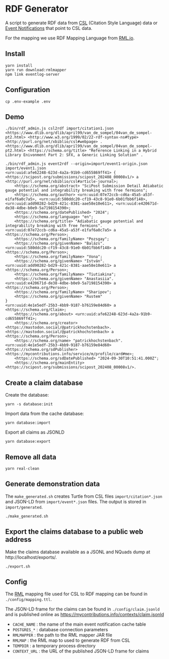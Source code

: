 # RDF Generator

A script to generate RDF data from [CSL](https://docs.citationstyles.org/en/stable/specification.html#csl-1-0-2-specification) (Citation Style Language) data or [Event Notifications](https://www.eventnotifications.net) that point to CSL data. 

For the mapping we use RDF Mapping Language from [RML.io](https://rml.io).

## Install

```
yarn install
yarn run download:rmlmapper
npm link eventlog-server
```

## Configuration

```
cp .env-example .env
```

## Demo

```
./bin/rdf_admin.js csl2rdf import/citation1.json
<https://www.dlib.org/dlib/april99/van_de_sompel/04van_de_sompel-pt2.html> <http://www.w3.org/1999/02/22-rdf-syntax-ns#type> <http://purl.org/net/xbiblio/csl#webpage> .
<https://www.dlib.org/dlib/april99/van_de_sompel/04van_de_sompel-pt2.html> <https://schema.org/title> "Reference Linking in a Hybrid Library Enivonment Part 2: SFX, a Generic Linking Solution" .
```

```
./bin/rdf_admin.js event2rdf --origin=import/event1-origin.json import/event1.json
<urn:uuid:afe62248-623d-4a2a-91b9-cd655869ff41> {
<https://scipost.org/submissions/scipost_202408_00008v1/> a <http://purl.org/net/xbiblio/csl#article-journal>;
    <https://schema.org/abstract> "SciPost Submission Detail Adiabatic gauge potential and integrability breaking with free fermions";
    <https://schema.org/author> <urn:uuid:07e72ccb-cd6a-45a5-a53f-e1faf6a0c7a5>, <urn:uuid:580ddc20-cf19-43c8-91e0-6b01fbb6f148>, <urn:uuid:add90282-bd29-421c-8381-aae58e10e611>, <urn:uuid:e420671d-de38-4dbe-b0e9-5a7198154390>;
    <https://schema.org/datePublished> "2024";
    <https://schema.org/language> "en";
    <https://schema.org/title> "Adiabatic gauge potential and integrability breaking with free fermions".
<urn:uuid:07e72ccb-cd6a-45a5-a53f-e1faf6a0c7a5> a <https://schema.org/Person>;
    <https://schema.org/familyName> "Pozsgay";
    <https://schema.org/givenName> "Balázs".
<urn:uuid:580ddc20-cf19-43c8-91e0-6b01fbb6f148> a <https://schema.org/Person>;
    <https://schema.org/familyName> "Vona";
    <https://schema.org/givenName> "István".
<urn:uuid:add90282-bd29-421c-8381-aae58e10e611> a <https://schema.org/Person>;
    <https://schema.org/familyName> "Tiutiakina";
    <https://schema.org/givenName> "Anastasiia".
<urn:uuid:e420671d-de38-4dbe-b0e9-5a7198154390> a <https://schema.org/Person>;
    <https://schema.org/familyName> "Sharipov";
    <https://schema.org/givenName> "Rustem"
}
<urn:uuid:4e1e5edf-25b3-4bb9-9187-b76159e84d60> a <https://schema.org/Claim>;
    <https://schema.org/about> <urn:uuid:afe62248-623d-4a2a-91b9-cd655869ff41>;
    <https://schema.org/creator> <https://mastodon.social/@patrickhochstenbach>.
<https://mastodon.social/@patrickhochstenbach> a <https://schema.org/Person>;
    <https://schema.org/name> "patrickhochstenbach".
<urn:uuid:4e1e5edf-25b3-4bb9-9187-b76159e84d60> <https://schema.org/sdPublisher> <https://mycontributions.info/service/m/profile/card#me>;
    <https://schema.org/sdDatePublished> "2024-09-30T10:51:41.000Z";
    <https://schema.org/mainEntity> <https://scipost.org/submissions/scipost_202408_00008v1/>.
```

## Create a claim database

Create the database:

```
yarn -s database:init
```

Import data from the cache database:

```
yarn database:import
```

Export all claims as JSONLD

```
yarn database:export
```

## Remove all data 

```
yarn real-clean
```

## Generate demonstration data

The `make_generated.sh` creates Turtle from CSL files `import/citation*.json` and JSON-LD from `import/event*.json` files. The output is stored in `import/generated`.

```
./make_generated.sh
```

## Export the claims database to a public web address

Make the claims database available as a JSONL and NQuads dump at http://localhost/exports/.

```
./export.sh
```

## Config

The [RML](https://rml.io) mapping file used for CSL to RDF mapping can be found in `./config/mapping.ttl`.

The JSON-LD frame for the claims can be found in `./config/claim.jsonld` and is published online as https://mycontributions.info/contexts/claim.jsonld

- `CACHE_NAME` : the name of the main event notification cache table
- `POSTGRES_*` : database connection parameters
- `RMLMAPPER` : the path to the RML mapper JAR file
- `RMLMAP` : the RML map to used to generate RDF from CSL
- `TEMPDIR` : a temporary process directory
- `CONTEXT_URL` : the URL of the published JSON-LD frame for claims